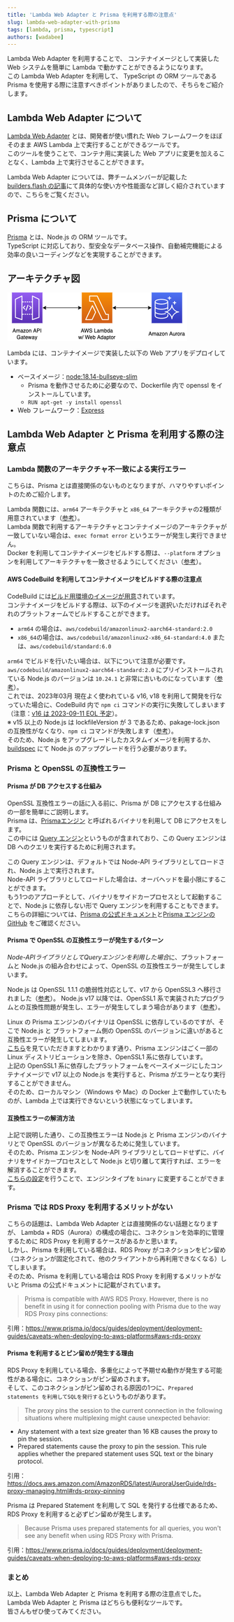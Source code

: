 ```yaml
---
title: 'Lambda Web Adapter と Prisma を利用する際の注意点'
slug: lambda-web-adapter-with-prisma
tags: [lambda, prisma, typescript]
authors: [wadabee]
---
```


Lambda Web Adapter を利用することで、 コンテナイメージとして実装した Web システムを簡単に Lambda で動かすことができるようになります。  
この Lambda Web Adapter を利用して、 TypeScript の ORM ツールである Prisma を使用する際に注意すべきポイントがありましたので、そちらをご紹介します。

<!-- truncate -->

## Lambda Web Adapter について

[Lambda Web Adapter](https://github.com/awslabs/aws-lambda-web-adapter) とは、開発者が使い慣れた Web フレームワークをほぼそのまま AWS Lambda 上で実行することができるツールです。  
このツールを使うことで、コンテナ用に実装した Web アプリに変更を加えることなく、Lambda 上で実行させることができます。

Lambda Web Adapter については、弊チームメンバーが記載した [builders.flash の記事](https://aws.amazon.com/jp/builders-flash/202301/lambda-web-adapter/)にて具体的な使い方や性能面など詳しく紹介されていますので、こちらをご覧ください。

## Prisma について
[Prisma](https://www.prisma.io/) とは、Node.js の ORM ツールです。  
TypeScript に対応しており、型安全なデータベース操作、自動補完機能による効率の良いコーディングなどを実現することができます。  

## アーキテクチャ図
![アーキテクチャ図](architecture.png)

Lambda には、コンテナイメージで実装した以下の Web アプリをデプロイしています。
* ベースイメージ：[node:18.14-bullseye-slim](https://hub.docker.com/layers/library/node/18.14-bullseye-slim/images/sha256-1ce35098327311d9cb16504d10abf4d5644ecd181279655a5906bb7100c91606)
  * Prisma を動作させるために必要なので、Dockerfile 内で openssl をインストールしています。
  * `RUN apt-get -y install openssl`
* Web フレームワーク：[Express](https://expressjs.com/)

## Lambda Web Adapter と Prisma を利用する際の注意点
### Lambda 関数のアーキテクチャ不一致による実行エラー
こちらは、Prisma とは直接関係のないものとなりますが、ハマりやすいポイントのためご紹介します。  

Lambda 関数には、`arm64` アーキテクチャと `x86_64` アーキテクチャの2種類が用意されています（[参考](https://docs.aws.amazon.com/ja_jp/lambda/latest/dg/foundation-arch.html)）。  
Lambda 関数で利用するアーキテクチャとコンテナイメージのアーキテクチャが一致していない場合は、`exec format error` というエラーが発生し実行できません。  
Docker を利用してコンテナイメージをビルドする際は、`--platform` オプションを利用してアーキテクチャを一致させるようにしてください（[参考](https://docs.docker.com/build/building/multi-platform/#building-multi-platform-images)）。  

#### AWS CodeBuild を利用してコンテナイメージをビルドする際の注意点
CodeBuild には[ビルド用環境のイメージが用意](https://docs.aws.amazon.com/ja_jp/codebuild/latest/userguide/build-env-ref-available.html)されています。  
コンテナイメージをビルドする際は、以下のイメージを選択いただければそれぞれのプラットフォームでビルドすることができます。  
* `arm64` の場合は、`aws/codebuild/amazonlinux2-aarch64-standard:2.0`  
* `x86_64`の場合は、`aws/codebuild/amazonlinux2-x86_64-standard:4.0` または、`aws/codebuild/standard:6.0`

`arm64` でビルドを行いたい場合は、以下について注意が必要です。  
`aws/codebuild/amazonlinux2-aarch64-standard:2.0` にプリインストールされている Node.js のバージョンは `10.24.1` と非常に古いものになっています（[参考](https://github.com/aws/aws-codebuild-docker-images/blob/master/al2/aarch64/standard/2.0/Dockerfile#L233)）。  
これでは、2023年03月 現在よく使われている v16, v18 を利用して開発を行なっていた場合に、CodeBuild 内で  `npm ci` コマンドの実行に失敗してしまいます（注意：[v16 は 2023-09-11 EOL 予定](https://github.com/nodejs/Release)）。  
※ v15 以上の Node.js は lockfileVersion が 3 であるため、pakage-lock.json の互換性がなくなり、`npm ci` コマンドが失敗します（[参考](https://docs.npmjs.com/cli/v9/configuring-npm/package-lock-json#file-format)）。  
そのため、Node.js をアップグレードしたカスタムイメージを利用するか、[buildspec](https://docs.aws.amazon.com/ja_jp/codebuild/latest/userguide/build-spec-ref.html) にて Node.js のアップグレードを行う必要があります。


### Prisma と OpenSSL の互換性エラー

#### Prisma が DB アクセスする仕組み
OpenSSL 互換性エラーの話に入る前に、Prisma が DB にアクセスする仕組みの一部を簡単にご説明します。  
Prisma は、[Prismaエンジン](https://www.prisma.io/docs/concepts/components/prisma-engines) と呼ばれるバイナリを利用して DB にアクセスをします。  
この中には [Query エンジン](https://www.prisma.io/docs/concepts/components/prisma-engines/query-engine)というものが含まれており、この Query エンジンは DB へのクエリを実行するために利用されます。

この Query エンジンは、デフォルトでは Node-API ライブラリとしてロードされ、Node.js 上で実行されます。  
Node-API ライブラリとしてロードした場合は、オーバヘッドを最小限にすることができます。  
もう1つのアプローチとして、バイナリをサイドカープロセスとして起動することで、Node.js に依存しない形で Query エンジンを利用することもできます。  
こちらの詳細については、[Prisma の公式ドキュメント](https://www.prisma.io/docs/concepts/components/prisma-engines/query-engine#the-query-engine-at-runtime)と[Prisma エンジンのGitHub](https://github.com/prisma/prisma-engines#query-engine) をご確認ください。

#### Prisma で OpenSSL の互換性エラーが発生するパターン
*Node-APIライブラリとしてQueryエンジンを利用した場合*に、プラットフォームと Node.js の組み合わせによって、OpenSSL の互換性エラーが発生してしまいます。  

Node.js は OpenSSL 1.1.1 の脆弱性対応として、v17 から OpenSSL3 へ移行されました（[参考](https://nodejs.org/en/blog/announcements/nodejs16-eol/)）。
Node.js v17 以降では、OpenSSL1 系で実装されたプログラムとの互換性問題が発生し、エラーが発生してしまう場合があります（[参考](https://nodejs.org/es/blog/release/v17.0.0/#openssl-3-0)）。

Linux の Prisma エンジンのバイナリは OpenSSL に依存しているのですが、そこで Node.js と プラットフォーム側の OpenSSL のバージョンに違いがあると互換性エラーが発生してしまいます。  
[こちら](https://www.prisma.io/docs/reference/api-reference/prisma-schema-reference#binarytargets-options)を見ていただきますとわかります通り、Prisma エンジンはごく一部の Linux ディストリビューションを除き、OpenSSL1 系に依存しています。  
上記の OpenSSL1 系に依存したプラットフォームをベースイメージにしたコンテナイメージで v17 以上の Node.js を実行すると、Prisma がエラーとなり実行することができません。  
そのため、ローカルマシン（Windows や Mac）の Docker 上で動作していたものが、Lambda 上では実行できないという状態になってしまいます。

#### 互換性エラーの解消方法
上記で説明した通り、この互換性エラーは Node.js と Prisma エンジンのバイナリとで OpenSSL のバージョンが異なるために発生しています。  
そのため、Prisma エンジンを Node-API ライブラリとしてロードせずに、バイナリをサイドカープロセスとして Node.js と切り離して実行すれば、エラーを解消することができます。  
[こちらの設定](https://www.prisma.io/docs/concepts/components/prisma-engines/query-engine#defining-the-query-engine-type-for-prisma-client)を行うことで、エンジンタイプを `binary` に変更することができます。


### Prisma では RDS Proxy を利用するメリットがない
こちらの話題は、Lambda Web Adapter とは直接関係のない話題となりますが、
Lambda + RDS（Aurora）の構成の場合に、コネクションを効率的に管理するために RDS Proxy を利用するケースがあるかと思います。  
しかし、Prisma を利用している場合は、RDS Proxy がコネクションをピン留め（コネクションが固定化されて、他のクライアントから再利用できなくなる）してしまいます。  
そのため、Prisma を利用している場合は RDS Proxy を利用するメリットがないと Prisma の公式ドキュメントに記載がされています。  
> Prisma is compatible with AWS RDS Proxy. However, there is no benefit in using it for connection pooling with Prisma due to the way RDS Proxy pins connections:

引用：https://www.prisma.io/docs/guides/deployment/deployment-guides/caveats-when-deploying-to-aws-platforms#aws-rds-proxy

#### Prisma を利用するとピン留めが発生する理由
RDS Proxy を利用している場合、多重化によって予期せぬ動作が発生する可能性がある場合に、コネクションがピン留めされます。  
そして、このコネクションがピン留めされる原因の1つに、`Prepared statements を利用してSQLを発行する`というものがあります。
> The proxy pins the session to the current connection in the following situations where multiplexing might cause unexpected behavior:
* Any statement with a text size greater than 16 KB causes the proxy to pin the session.
* Prepared statements cause the proxy to pin the session. This rule applies whether the prepared statement uses SQL text or the binary protocol.

引用：https://docs.aws.amazon.com/AmazonRDS/latest/AuroraUserGuide/rds-proxy-managing.html#rds-proxy-pinning

Prisma は Prepared Statement を利用して SQL を発行する仕様であるため、RDS Proxy を利用すると必ずピン留めが発生します。  
>Because Prisma uses prepared statements for all queries, you won't see any benefit when using RDS Proxy with Prisma.

引用：https://www.prisma.io/docs/guides/deployment/deployment-guides/caveats-when-deploying-to-aws-platforms#aws-rds-proxy


### まとめ
以上、Lambda Web Adapter と Prisma を利用する際の注意点でした。  
Lambda Web Adapter と Prisma はどちらも便利なツールです。  
皆さんもぜひ使ってみてください。
